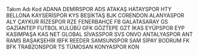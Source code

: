 Takım Adı	               Kod
ADANA DEMİRSPOR	           ADS
ATAKAŞ HATAYSPOR	       HTY
BELLONA KAYSERİSPOR	       KYS
BEŞİKTAŞ	               BJK
CORENDON ALANYASPOR	       ALY
ÇAYKUR RİZESPOR	           RZE
FENERBAHÇE	               FB
GALATASARAY	               GS
GAZİANTEP FUTBOL KULÜBÜ	   GFK
GÖZTEPE	                   GZT
İKAS EYÜPSPOR	           EYP
KASIMPAŞA	               KAS
NET GLOBAL SİVASSPOR	   SVS
ONVO ANTALYASPOR	       ANT
RAMS BAŞAKŞEHİR	           IBFK
REEDER SAMSUNSPOR	       SAM
SİPAY BODRUM FK	           BFK
TRABZONSPOR	               TS
TÜMOSAN KONYASPOR	       KON